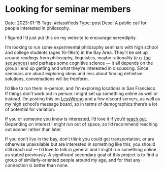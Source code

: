 # Looking for seminar members  
Date: 2023-01-15
Tags: #classifieds
Type: post
Desc: A public call for people interested in philosophy. 

I figured I’d just put this on my website to encourage serendipity. 

I’m looking to run some experimental philosophy seminars with high school and college students (ages 16-19ish) in the Bay Area. They’ll be set up around readings from philosophy, linguistics, maybe rationality (e.g. [the sequences](https://www.lesswrong.com/tag/original-sequences))  and perhaps some cognitive science — it all depends on the group I end up getting and what they’re interested in discussing. Since seminars are about exploring ideas and less about finding definitive solutions, conversations will be freeform. 

I’d like to run them in-person, and I’m exploring locations in San Francisco. If things don’t work out in person I might set up something online as well or instead. I’m posting this on [LessWrong](https://lesswrong.com) and a few discord servers, as well as my high school’s message board, so in terms of demographics there’s a lot of potential for variation.

If you or someone you know is interested, I’d love it if you’d [reach out](https://logangraves.com/about). Depending on interest I might run out of space, so I’d recommend reaching out sooner rather than later.

If you don’t live in the bay, don’t think you could get transportation, or are otherwise unavailable but are interested in something like this, you should still reach out — I’d love to talk in general and I might run something online as stated previously. A significant secondary goal of this project is to find a group of similarly-oriented people around my age, and for that any connection is better than none. 